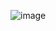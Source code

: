 ![image](https://github.com/mnumanmirza/sign-in---sign-up-form/assets/158829045/9fe494ff-1eb9-4533-be9a-387c5f57cf71)
